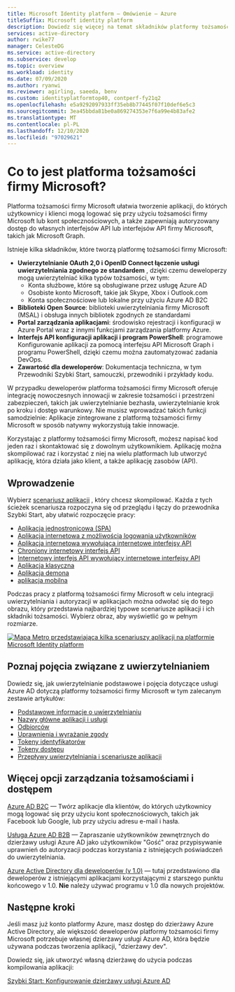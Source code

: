 ```yaml
---
title: Microsoft Identity platform — Omówienie — Azure
titleSuffix: Microsoft identity platform
description: Dowiedz się więcej na temat składników platformy tożsamości firmy Microsoft i sposobu, w jaki mogą one pomóc w tworzeniu obsługi zarządzania tożsamościami i dostępem (IAM) w aplikacjach.
services: active-directory
author: rwike77
manager: CelesteDG
ms.service: active-directory
ms.subservice: develop
ms.topic: overview
ms.workload: identity
ms.date: 07/09/2020
ms.author: ryanwi
ms.reviewer: agirling, saeeda, benv
ms.custom: identityplatformtop40, contperf-fy21q2
ms.openlocfilehash: e5a9292097933ff35eb8b77445f07f10def6e5c3
ms.sourcegitcommit: 3ea45bbda81be0a869274353e7f6a99e4b83afe2
ms.translationtype: MT
ms.contentlocale: pl-PL
ms.lasthandoff: 12/10/2020
ms.locfileid: "97029621"
---
```

# <a name="what-is-the-microsoft-identity-platform"></a>Co to jest platforma tożsamości firmy Microsoft?

Platforma tożsamości firmy Microsoft ułatwia tworzenie aplikacji, do których użytkownicy i klienci mogą logować się przy użyciu tożsamości firmy Microsoft lub kont społecznościowych, a także zapewniają autoryzowany dostęp do własnych interfejsów API lub interfejsów API firmy Microsoft, takich jak Microsoft Graph.

Istnieje kilka składników, które tworzą platformę tożsamości firmy Microsoft:

- **Uwierzytelnianie OAuth 2,0 i OpenID Connect łączenie usługi uwierzytelniania zgodnego ze standardem** , dzięki czemu deweloperzy mogą uwierzytelniać kilka typów tożsamości, w tym:
  - Konta służbowe, które są obsługiwane przez usługę Azure AD
  - Osobiste konto Microsoft, takie jak Skype, Xbox i Outlook.com
  - Konta społecznościowe lub lokalne przy użyciu Azure AD B2C
- **Biblioteki Open Source**: biblioteki uwierzytelniania firmy Microsoft (MSAL) i obsługa innych bibliotek zgodnych ze standardami
- **Portal zarządzania aplikacjami**: środowisko rejestracji i konfiguracji w Azure Portal wraz z innymi funkcjami zarządzania platformy Azure.
- **Interfejs API konfiguracji aplikacji i program PowerShell**: programowe Konfigurowanie aplikacji za pomocą interfejsu API Microsoft Graph i programu PowerShell, dzięki czemu można zautomatyzować zadania DevOps.
- **Zawartość dla deweloperów**: Dokumentacja techniczna, w tym Przewodniki Szybki Start, samouczki, przewodniki i przykłady kodu.

W przypadku deweloperów platforma tożsamości firmy Microsoft oferuje integrację nowoczesnych innowacji w zakresie tożsamości i przestrzeni zabezpieczeń, takich jak uwierzytelnianie bezhasła, uwierzytelnianie krok po kroku i dostęp warunkowy. Nie musisz wprowadzać takich funkcji samodzielnie: Aplikacje zintegrowane z platformą tożsamości firmy Microsoft w sposób natywny wykorzystują takie innowacje.

Korzystając z platformy tożsamości firmy Microsoft, możesz napisać kod jeden raz i skontaktować się z dowolnym użytkownikiem. Aplikację można skompilować raz i korzystać z niej na wielu platformach lub utworzyć aplikację, która działa jako klient, a także aplikację zasobów (API).

## <a name="getting-started"></a>Wprowadzenie

Wybierz [scenariusz aplikacji](authentication-flows-app-scenarios.md) , który chcesz skompilować. Każda z tych ścieżek scenariusza rozpoczyna się od przeglądu i łączy do przewodnika Szybki Start, aby ułatwić rozpoczęcie pracy:

- [Aplikacja jednostronicowa (SPA)](scenario-spa-overview.md)
- [Aplikacja internetowa z możliwością logowania użytkowników](scenario-web-app-sign-user-overview.md)
- [Aplikacja internetowa wywołująca internetowe interfejsy API](scenario-web-app-call-api-overview.md)
- [Chroniony internetowy interfejs API](scenario-protected-web-api-overview.md)
- [Internetowy interfejs API wywołujący internetowe interfejsy API](scenario-web-api-call-api-overview.md)
- [Aplikacja klasyczna](scenario-desktop-overview.md)
- [Aplikacja demona](scenario-daemon-overview.md)
- [aplikacja mobilna](scenario-mobile-overview.md)

Podczas pracy z platformą tożsamości firmy Microsoft w celu integracji uwierzytelniania i autoryzacji w aplikacjach można odwołać się do tego obrazu, który przedstawia najbardziej typowe scenariusze aplikacji i ich składniki tożsamości. Wybierz obraz, aby wyświetlić go w pełnym rozmiarze.

[![Mapa Metro przedstawiająca kilka scenariuszy aplikacji na platformie Microsoft Identity platform](./media/v2-overview/application-scenarios-identity-platform.png)](./media/v2-overview/application-scenarios-identity-platform.svg#lightbox)

## <a name="learn-authentication-concepts"></a>Poznaj pojęcia związane z uwierzytelnianiem

Dowiedz się, jak uwierzytelnianie podstawowe i pojęcia dotyczące usługi Azure AD dotyczą platformy tożsamości firmy Microsoft w tym zalecanym zestawie artykułów:

- [Podstawowe informacje o uwierzytelnianiu](./authentication-vs-authorization.md)
- [Nazwy główne aplikacji i usługi](app-objects-and-service-principals.md)
- [Odbiorców](v2-supported-account-types.md)
- [Uprawnienia i wyrażanie zgody](v2-permissions-and-consent.md)
- [Tokeny identyfikatorów](id-tokens.md)
- [Tokeny dostępu](access-tokens.md)
- [Przepływy uwierzytelniania i scenariusze aplikacji](authentication-flows-app-scenarios.md)

## <a name="more-identity-and-access-management-options"></a>Więcej opcji zarządzania tożsamościami i dostępem

[Azure AD B2C](../../active-directory-b2c/overview.md) — Twórz aplikacje dla klientów, do których użytkownicy mogą logować się przy użyciu kont społecznościowych, takich jak Facebook lub Google, lub przy użyciu adresu e-mail i hasła.

[Usługa Azure AD B2B](../external-identities/what-is-b2b.md) — Zapraszanie użytkowników zewnętrznych do dzierżawy usługi Azure AD jako użytkowników "Gość" oraz przypisywanie uprawnień do autoryzacji podczas korzystania z istniejących poświadczeń do uwierzytelniania.

[Azure Active Directory dla deweloperów (v 1.0)](../azuread-dev/v1-overview.md) — tutaj przedstawiono dla deweloperów z istniejącymi aplikacjami korzystającymi z starszego punktu końcowego v 1.0. **Nie** należy używać programu v 1.0 dla nowych projektów.

## <a name="next-steps"></a>Następne kroki

Jeśli masz już konto platformy Azure, masz dostęp do dzierżawy Azure Active Directory, ale większość deweloperów platformy tożsamości firmy Microsoft potrzebuje własnej dzierżawy usługi Azure AD, która będzie używana podczas tworzenia aplikacji, "dzierżawy dev".

Dowiedz się, jak utworzyć własną dzierżawę do użycia podczas kompilowania aplikacji:

[Szybki Start: Konfigurowanie dzierżawy usługi Azure AD](quickstart-create-new-tenant.md)
